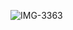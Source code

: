 

![IMG-3363](https://user-images.githubusercontent.com/51853908/178374462-3611f688-22b7-4452-82d6-5908a0e4ade7.png)
